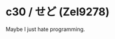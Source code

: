 # c30 / せど (Zel9278)

Maybe I just hate programming.

<!--
Hi, I'm a regular guy programming in Node.js and Rust.
- The language I'm working on: Node.js/Typescript, Shellscript, Python, Rust, C++ and C#.
- Lately, I've been doing some vibe coding 💀

Thank You!

--- ---

![komarev](https://komarev.com/ghpvc/?username=Zel9278)
![shields.io](https://img.shields.io/github/followers/Zel9278?label=follow&logo=github&style=flat)

--- ---

![](http://github-profile-summary-cards.vercel.app/api/cards/profile-details?username=Zel9278&theme=gruvbox)
![](http://github-profile-summary-cards.vercel.app/api/cards/repos-per-language?username=Zel9278&theme=gruvbox)
![](http://github-profile-summary-cards.vercel.app/api/cards/most-commit-language?username=Zel9278&theme=gruvbox)
![](http://github-profile-summary-cards.vercel.app/api/cards/stats?username=Zel9278&theme=gruvbox)
![](http://github-profile-summary-cards.vercel.app/api/cards/productive-time?username=Zel9278&theme=gruvbox&utcOffset=9)
-->
